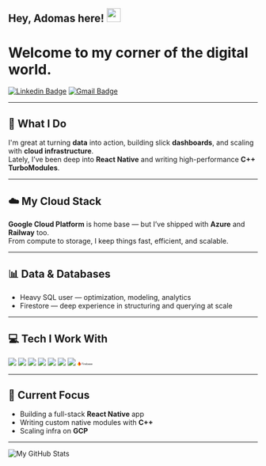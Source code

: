 ## Hey, Adomas here! <img src="https://media.giphy.com/media/hvRJCLFzcasrR4ia7z/giphy.gif" width="28px" height="28px">

<h1>Welcome to my corner of the digital world.</h1>

[![Linkedin Badge](https://img.shields.io/badge/-adomas-blue?style=flat-square&logo=Linkedin&logoColor=white&link=https://www.linkedin.com/in/adomasv)](https://www.linkedin.com/in/adomasv) 
[![Gmail Badge](https://img.shields.io/badge/-adomasval04@gmail.com-c14438?style=flat-square&logo=Gmail&logoColor=white&link=mailto:adomasval04@gmail.com)](mailto:adomasval04@gmail.com)

---

## 🧠 What I Do

I'm great at turning **data** into action, building slick **dashboards**, and scaling with **cloud infrastructure**.  
Lately, I’ve been deep into **React Native** and writing high-performance **C++ TurboModules**.

---

## ☁️ My Cloud Stack

**Google Cloud Platform** is home base — but I’ve shipped with **Azure** and **Railway** too.  
From compute to storage, I keep things fast, efficient, and scalable.

---

## 📊 Data & Databases

- Heavy SQL user — optimization, modeling, analytics
- Firestore — deep experience in structuring and querying at scale

---

## 💻 Tech I Work With

<img src='https://github.com/abrahamcalf/programming-languages-logos/blob/master/src/python/python.svg' width='30'/>
<img src='https://github.com/abrahamcalf/programming-languages-logos/blob/master/src/javascript/javascript.svg' height='30'/>
<img src='https://github.com/abrahamcalf/programming-languages-logos/blob/master/src/cpp/cpp.svg' height='30'/>
<img src='https://github.com/gilbarbara/logos/blob/main/logos/google-cloud.svg' width='30'/>
<img src='https://github.com/gilbarbara/logos/blob/main/logos/microsoft-azure.svg' width='30'/>
<img src='https://github.com/gilbarbara/logos/blob/main/logos/railway.svg' width='30'/>
<img src='https://github.com/gilbarbara/logos/blob/main/logos/react.svg' width='30'/>
<img src='https://github.com/gilbarbara/logos/blob/main/logos/firebase.svg' width='30'/>

---

## 🚀 Current Focus

- Building a full-stack **React Native** app  
- Writing custom native modules with **C++**  
- Scaling infra on **GCP**

---

![My GitHub Stats](https://github-readme-stats.vercel.app/api?username=Aduomas&show_icons=true&hide=issues&theme=default)
